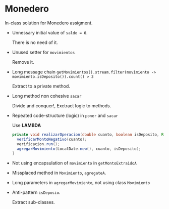 # Monedero

In-class solution for Monedero assigment.

- Unnessary initial value of `saldo = 0`.

  There is no need of it.

- Unused setter for `movimientos`

  Remove it.

- Long message chain `getMovimientos().stream.filter(movimiento -> movimiento.isDeposito()).count() > 3`

  Extract to a private method.

- Long method non cohesive `sacar`

  Divide and conquer!, Exctract logic to methods.

- Repeated code-structure (logic) in `poner` and `sacar`

  Use **LAMBDA**

  ```java
  private void realizarOperacion(double cuanto, boolean isDeposito, Runnable verificacion) {
    verificarMontoNegativo(cuanto);
    verificacion.run();
    agregarMovimiento(LocalDate.now(), cuanto, isDeposito);
  }
  ```

- Not using encapsulation of `movimiento` in `getMontoExtraidoA`

- Missplaced method in `Movimiento`, `agregateA`.

- Long parameters in `agregarMovimiento`, not using class `Movimiento`

- Anti-pattern `isDeposio`.

  Extract sub-classes.
